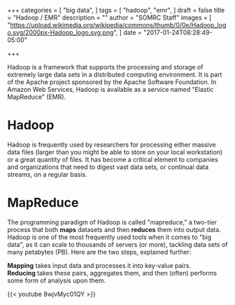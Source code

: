 +++
categories = [
  "big data",
]
tags = [
  "hadoop",
  "emr",
]
draft = false
title = "Hadoop / EMR"
description = ""
author = "SOMRC Staff"
images = [
  "https://upload.wikimedia.org/wikipedia/commons/thumb/0/0e/Hadoop_logo.svg/2000px-Hadoop_logo.svg.png",
]
date = "2017-01-24T08:28:49-05:00"

+++

<p class=lead>Hadoop is a framework that supports the processing and storage of extremely large data sets in a distributed computing environment. It is part of the Apache project sponsored by the Apache Software Foundation. In Amazon Web Services, Hadoop is available as a service named "Elastic MapReduce" (EMR).</p>

# Hadoop

Hadoop is frequently used by researchers for processing either massive data files (larger than you might be able to store on your local workstation) or a great quantity of files. It has become a critical element to companies and organizations that need to digest vast data sets, or continual data streams, on a regular basis.

# MapReduce

The programming paradigm of Hadoop is called "mapreduce," a two-tier process that both **maps** datasets and then **reduces** them into output data. Hadoop is one of the most frequently used tools when it comes to "big data", as it can scale to thousands of servers (or more), tackling data sets of many petabytes (PB). Here are the two steps, explained further:

<div class="blockquote"><b>Mapping</b> takes input data and processes it into key-value pairs.</div>

<div class="blockquote"><b>Reducing</b> takes these pairs, aggregates them, and then (often) performs some form of analysis upon them.</div>

{{< youtube 8wjvMyc01QY >}}
